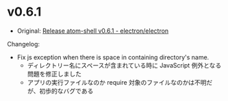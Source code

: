 # v0.6.1

* Original: [Release atom-shell v0.6.1 - electron/electron](https://github.com/electron/electron/releases/tag/v0.6.1)

Changelog:

* Fix js exception when there is space in containing directory's name.
  * ディレクトリー名にスペースが含まれている時に JavaScript 例外となる問題を修正しました
  * アプリの実行ファイルなのか require 対象のファイルなのかは不明だが、初歩的なバグである
